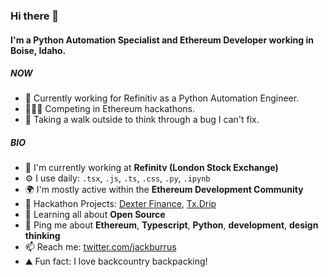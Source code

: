 ### Hi there 👋

#### I'm a Python Automation Specialist and Ethereum Developer working in Boise, Idaho.

##### NOW

- 💼 Currently working for Refinitiv as a Python Automation Engineer.
- 🏃🏼‍♂️ Competing in Ethereum hackathons.
- 🐞 Taking a walk outside to think through a bug I can't fix.

##### BIO

- 🏢 I'm currently working at **Refinitv (London Stock Exchange)**
- ⚙️ I use daily: `.tsx`, `.js`, `.ts`, `.css`, `.py`, `.ipynb`
- 🌍 I'm mostly active within the **Ethereum Development Community**
- 💅 Hackathon Projects: [Dexter Finance](https://dexterdashboard.vercel.app/), [Tx.Drip](https://tx-drip.vercel.app/)
- 🌱 Learning all about **Open Source**
- 💬 Ping me about **Ethereum**, **Typescript**, **Python**, **development**, **design thinking**
- 📫 Reach me: [twitter.com/jackburrus](https://twitter.com/jackburrus)
- ⛰ Fun fact: I love backcountry backpacking! 
